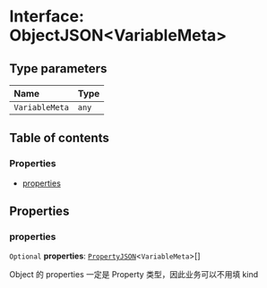 # Interface: ObjectJSON\<VariableMeta>

## Type parameters

| Name | Type |
| :------ | :------ |
| `VariableMeta` | `any` |

## Table of contents

### Properties

* [properties](/auto-docs/variable-core/interfaces/ObjectJSON.md#properties)

## Properties

### properties

`Optional` **properties**: [`PropertyJSON`](/auto-docs/variable-core/types/PropertyJSON.md)<`VariableMeta`>\[]

Object 的 properties 一定是 Property 类型，因此业务可以不用填 kind
